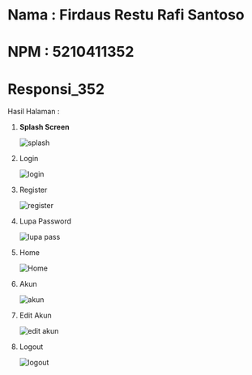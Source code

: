 # Nama : Firdaus Restu Rafi Santoso 
# NPM : 5210411352 
# Responsi_352

Hasil Halaman : 
1. **Splash Screen**
   
   ![splash](https://github.com/user-attachments/assets/363f0538-8070-484b-b8da-e3ee9e8241d3)
   
2. Login
   
   ![login](https://github.com/user-attachments/assets/6ec7a8b6-b655-4c69-88f6-419c56ce3c8d)
   
3. Register
   
   ![register](https://github.com/user-attachments/assets/40471bbf-69e2-48a0-9233-24dfe0cb9c70)
   
4. Lupa Password
   
   ![lupa pass](https://github.com/user-attachments/assets/d7895671-374a-47a1-9444-9c42e791191f)
   
5. Home
    
    ![Home](https://github.com/user-attachments/assets/5da5c532-6888-46f9-beaf-1d2fda5e367e)
   
6. Akun
    
    ![akun](https://github.com/user-attachments/assets/442bda5f-022c-4e74-99c9-a0a23149cde7)
    
7. Edit Akun
    
    ![edit akun](https://github.com/user-attachments/assets/92aaaf51-6ef1-4d82-96e6-6c513180d901)
    
8. Logout
    
    ![logout](https://github.com/user-attachments/assets/309a4d88-a2b4-4c12-871b-a846dd0abcbf)
    

